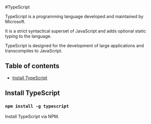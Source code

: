 #TypeScript

TypeScript is a programming language developed and maintained by Microsoft. 

It is a strict syntactical superset of JavaScript and adds optional static typing to the language. 

TypeScript is designed for the development of large applications and transcompiles to JavaScript.

## Table of contents
- [Install TypeScript](#install-typescript)

## Install TypeScript

### `npm install -g typescript`

Install TypeScript via NPM.

